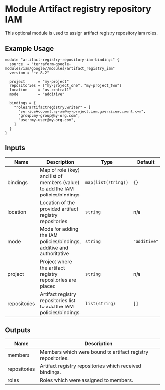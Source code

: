 # Module Artifact registry repository IAM

This optional module is used to assign artifact registry repository iam roles.

## Example Usage
```
module "artifact-registry-repository-iam-bindings" {
  source  = "terraform-google-modules/iam/google//modules/artifact_registry_iam"
  version = "~> 8.2"

  project      = "my-project"
  repositories = ["my-project_one", "my-project_two"]
  location     = "us-central1"
  mode         = "additive"

  bindings = {
    "roles/artifactregistry.writer" = [
      "serviceAccount:my-sa@my-project.iam.gserviceaccount.com",
      "group:my-group@my-org.com",
      "user:my-user@my-org.com",
    ]
  }
}
```

<!-- BEGINNING OF PRE-COMMIT-TERRAFORM DOCS HOOK -->
## Inputs

| Name | Description | Type | Default | Required |
|------|-------------|------|---------|:--------:|
| bindings | Map of role (key) and list of members (value) to add the IAM policies/bindings | `map(list(string))` | `{}` | no |
| location | Location of the provided artifact registry repositories | `string` | n/a | yes |
| mode | Mode for adding the IAM policies/bindings, additive and authoritative | `string` | `"additive"` | no |
| project | Project where the artifact registry repositories are placed | `string` | n/a | yes |
| repositories | Artifact registry repositories list to add the IAM policies/bindings | `list(string)` | `[]` | no |

## Outputs

| Name | Description |
|------|-------------|
| members | Members which were bound to artifact registry repositories. |
| repositories | Artifact registry repositories which received bindings. |
| roles | Roles which were assigned to members. |

<!-- END OF PRE-COMMIT-TERRAFORM DOCS HOOK -->
